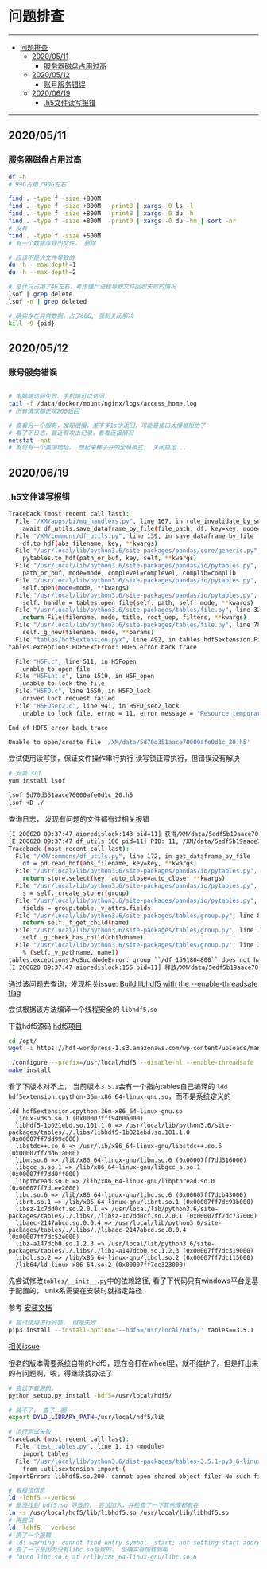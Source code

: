 # 问题排查

---

- [问题排查](#问题排查)
	- [2020/05/11](#20200511)
		- [服务器磁盘占用过高](#服务器磁盘占用过高)
	- [2020/05/12](#20200512)
		- [账号服务错误](#账号服务错误)
	- [2020/06/19](#20200619)
		- [.h5文件读写报错](#h5文件读写报错)

---

## 2020/05/11

### 服务器磁盘占用过高

``` sh
df -h
# 99G占用了90G左右

find . -type f -size +800M
find . -type f -size +800M  -print0 | xargs -0 ls -l
find . -type f -size +800M  -print0 | xargs -0 du -h
find . -type f -size +800M  -print0 | xargs -0 du -hm | sort -nr
# 没有
find . -type f -size +500M
# 有一个数据库导出文件， 删除

# 应该不是大文件导致的
du -h --max-depth=1
du -h --max-depth=2

# 总计只占用了4G左右，考虑僵尸进程导致文件回收失败的情况
lsof | grep delete
lsof -n | grep deleted

# 确实存在异常数据，占了60G, 强制关闭解决
kill -9 {pid}

```

## 2020/05/12

### 账号服务错误

``` sh

# 电脑端访问失败、手机端可以访问
tail -f /data/docker/mount/nginx/logs/access_home.log
# 所有请求都正常200返回

# 查看另一个服务，发现很慢，差不多1s才返回，可能是接口太慢被拒绝了
# 看了下日志，最近有攻击记录，看看连接情况
netstat -nat
# 发现有一个美国地址， 想起来梯子开的全局模式， 关闭搞定...
```

## 2020/06/19

### .h5文件读写报错

``` sh
Traceback (most recent call last):
  File "/XM/apps/bi/mq_handlers.py", line 167, in rule_invalidate_by_survey_respondent_submit
    await df_utils.save_dataframe_by_file(file_path, df, key=key, mode="a", format="table", append=True)
  File "/XM/commons/df_utils.py", line 139, in save_dataframe_by_file
    df.to_hdf(abs_filename, key, **kwargs)
  File "/usr/local/lib/python3.6/site-packages/pandas/core/generic.py", line 2531, in to_hdf
    pytables.to_hdf(path_or_buf, key, self, **kwargs)
  File "/usr/local/lib/python3.6/site-packages/pandas/io/pytables.py", line 276, in to_hdf
    path_or_buf, mode=mode, complevel=complevel, complib=complib
  File "/usr/local/lib/python3.6/site-packages/pandas/io/pytables.py", line 505, in __init__
    self.open(mode=mode, **kwargs)
  File "/usr/local/lib/python3.6/site-packages/pandas/io/pytables.py", line 627, in open
    self._handle = tables.open_file(self._path, self._mode, **kwargs)
  File "/usr/local/lib/python3.6/site-packages/tables/file.py", line 320, in open_file
    return File(filename, mode, title, root_uep, filters, **kwargs)
  File "/usr/local/lib/python3.6/site-packages/tables/file.py", line 784, in __init__
    self._g_new(filename, mode, **params)
  File "tables/hdf5extension.pyx", line 492, in tables.hdf5extension.File._g_new
tables.exceptions.HDF5ExtError: HDF5 error back trace

  File "H5F.c", line 511, in H5Fopen
    unable to open file
  File "H5Fint.c", line 1519, in H5F_open
    unable to lock the file
  File "H5FD.c", line 1650, in H5FD_lock
    driver lock request failed
  File "H5FDsec2.c", line 941, in H5FD_sec2_lock
    unable to lock file, errno = 11, error message = 'Resource temporarily unavailable'

End of HDF5 error back trace

Unable to open/create file '/XM/data/5d70d351aace70000afe0d1c_20.h5'
```

尝试使用读写锁，保证文件操作串行执行
读写锁正常执行，但错误没有解决

``` sh
# 安装lsof
yum install lsof

lsof 5d70d351aace70000afe0d1c_20.h5
lsof +D ./
```

查询日志， 发现有问题的文件都有过相关报错

``` sh
[I 200620 09:37:47 aioredislock:143 pid=11] 获得/XM/data/5edf5b19aace70000cbfccec_3.h5读锁
[E 200620 09:37:47 df_utils:186 pid=11] PID: 11, /XM/data/5edf5b19aace70000cbfccec_3.h5 key[/df_1591804800] exception [Unknown]!
Traceback (most recent call last):
  File "/XM/commons/df_utils.py", line 172, in get_dataframe_by_file
    df = pd.read_hdf(abs_filename, key=key, **kwargs)
  File "/usr/local/lib/python3.6/site-packages/pandas/io/pytables.py", line 407, in read_hdf
    return store.select(key, auto_close=auto_close, **kwargs)
  File "/usr/local/lib/python3.6/site-packages/pandas/io/pytables.py", line 761, in select
    s = self._create_storer(group)
  File "/usr/local/lib/python3.6/site-packages/pandas/io/pytables.py", line 1457, in _create_storer
    fields = group.table._v_attrs.fields
  File "/usr/local/lib/python3.6/site-packages/tables/group.py", line 839, in __getattr__
    return self._f_get_child(name)
  File "/usr/local/lib/python3.6/site-packages/tables/group.py", line 711, in _f_get_child
    self._g_check_has_child(childname)
  File "/usr/local/lib/python3.6/site-packages/tables/group.py", line 398, in _g_check_has_child
    % (self._v_pathname, name))
tables.exceptions.NoSuchNodeError: group ``/df_1591804800`` does not have a child named ``table``
[I 200620 09:37:47 aioredislock:155 pid=11] 释放/XM/data/5edf5b19aace70000cbfccec_3.h5读锁， 完全释放
```

通过该问题去查询，发现相关issue:
[Build libhdf5 with the --enable-threadsafe flag](https://github.com/PyTables/PyTables/issues/776)

尝试根据该方法编译一个线程安全的 `libhdf5.so`

下载hdf5源码
[hdf5项目](https://www.hdfgroup.org/downloads/hdf5/source-code/)

``` sh
cd /opt/
wget -i https://hdf-wordpress-1.s3.amazonaws.com/wp-content/uploads/manual/HDF5/HDF5_1_12_0/source/hdf5-1.12.0.tar.gz

./configure --prefix=/usr/local/hdf5 --disable-hl --enable-threadsafe
make install
```

看了下版本对不上， 当前版本`3.5.1`会有一个指向tables自己编译的 `ldd hdf5extension.cpython-36m-x86_64-linux-gnu.so`，而不是系统定义的

	ldd hdf5extension.cpython-36m-x86_64-linux-gnu.so 
	  linux-vdso.so.1 (0x00007fff94b0a000)
	  libhdf5-1b021ebd.so.101.1.0 => /usr/local/lib/python3.6/site-packages/tables/./.libs/libhdf5-1b021ebd.so.101.1.0 (0x00007ff7dd99c000)
	  libstdc++.so.6 => /usr/lib/x86_64-linux-gnu/libstdc++.so.6 (0x00007ff7dd61a000)
	  libm.so.6 => /lib/x86_64-linux-gnu/libm.so.6 (0x00007ff7dd316000)
	  libgcc_s.so.1 => /lib/x86_64-linux-gnu/libgcc_s.so.1 (0x00007ff7dd0ff000)
	  libpthread.so.0 => /lib/x86_64-linux-gnu/libpthread.so.0 (0x00007ff7dcee2000)
	  libc.so.6 => /lib/x86_64-linux-gnu/libc.so.6 (0x00007ff7dcb43000)
	  librt.so.1 => /lib/x86_64-linux-gnu/librt.so.1 (0x00007ff7dc93b000)
	  libsz-1c7dd0cf.so.2.0.1 => /usr/local/lib/python3.6/site-packages/tables/./.libs/./libsz-1c7dd0cf.so.2.0.1 (0x00007ff7dc737000)
	  libaec-2147abcd.so.0.0.4 => /usr/local/lib/python3.6/site-packages/tables/./.libs/./libaec-2147abcd.so.0.0.4 (0x00007ff7dc52e000)
	  libz-a147dcb0.so.1.2.3 => /usr/local/lib/python3.6/site-packages/tables/./.libs/./libz-a147dcb0.so.1.2.3 (0x00007ff7dc319000)
	  libdl.so.2 => /lib/x86_64-linux-gnu/libdl.so.2 (0x00007ff7dc115000)
	  /lib64/ld-linux-x86-64.so.2 (0x00007ff7de323000)

先尝试修改`tables/__init__.py`中的依赖路径, 看了下代码只有windows平台是基于配置的， unix系需要在安装时就指定路径

参考 [安装文档](https://www.pytables.org/usersguide/installation.html)


``` sh
# 尝试使用进行安装， 但是失败
pip3 install --install-option='--hdf5=/usr/local/hdf5/' tables==3.5.1
```

[相关issue](https://github.com/PyTables/PyTables/issues/219)

很老的版本需要系统自带的hdf5，现在会打在wheel里，就不维护了。但是打出来的有问题啊，唉，得继续找办法了

``` sh
# 尝试下载源码，
python setup.py install -hdf5=/usr/local/hdf5/

# 装不了， 查了一圈
export DYLD_LIBRARY_PATH=/usr/local/hdf5/lib

# 运行测试失败
Traceback (most recent call last):
  File "test_tables.py", line 1, in <module>
    import tables
  File "/usr/local/lib/python3.6/dist-packages/tables-3.5.1-py3.6-linux-x86_64.egg/tables/__init__.py", line 93, in <module>
    from .utilsextension import (
ImportError: libhdf5.so.200: cannot open shared object file: No such file or directory

# 看报错信息
ld -ldhf5 --verbose
# 是没找到 hdf5.so 导致的， 尝试加入，并检查了一下其他库都有在
ln -s /usr/local/hdf5/lib/libhdf5.so /usr/local/lib/libhdf5.so
# 再尝试
ld -ldhf5 --verbose
# 换了一个报错
# ld: warning: cannot find entry symbol _start; not setting start address
# 查了一下是因为没有libc.so导致的， 但确实有加载到啊
# found libc.so.6 at //lib/x86_64-linux-gnu/libc.so.6
```
